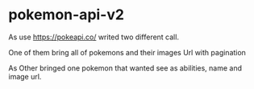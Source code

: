 # pokemon-api-v2

As use https://pokeapi.co/ writed two different call.

One of them bring all of pokemons and their images Url with pagination

As Other bringed one pokemon that wanted see as abilities, name and image url.
